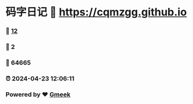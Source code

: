 # 码字日记 :link: https://cqmzgg.github.io 
### :page_facing_up: [12](https://cqmzgg.github.io/tag.html) 
### :speech_balloon: 2 
### :hibiscus: 64665 
### :alarm_clock: 2024-04-23 12:06:11 
### Powered by :heart: [Gmeek](https://github.com/Meekdai/Gmeek)
